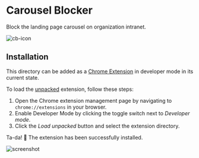 # Carousel Blocker

Block the landing page carousel on organization intranet. 

![cb-icon](icon)

## Installation

This directory can be added as a [Chrome Extension][extensions] in developer mode in its current state. 

To load the [unpacked][unpacked] extension, follow these steps:
1. Open the Chrome extension management page by navigating to `chrome://extensions` in your browser.
2. Enable Developer Mode by clicking the toggle switch next to *Developer mode*.
3. Click the *Load unpacked* button and select the extension directory.

Ta-da! 🥳 The extension has been successfully installed. 

![screenshot](screenshot)

[unpacked]: https://developer.chrome.com/docs/extensions/mv3/getstarted/#unpacked
[extensions]: https://developer.chrome.com/docs/extensions/mv3/
[screenshot]: https://github.com/flatironinstitute/carousel-blocker/blob/main/public/screenshot.png?raw=true
[icon]: https://github.com/flatironinstitute/carousel-blocker/blob/main/public/cb128.png?raw=true
